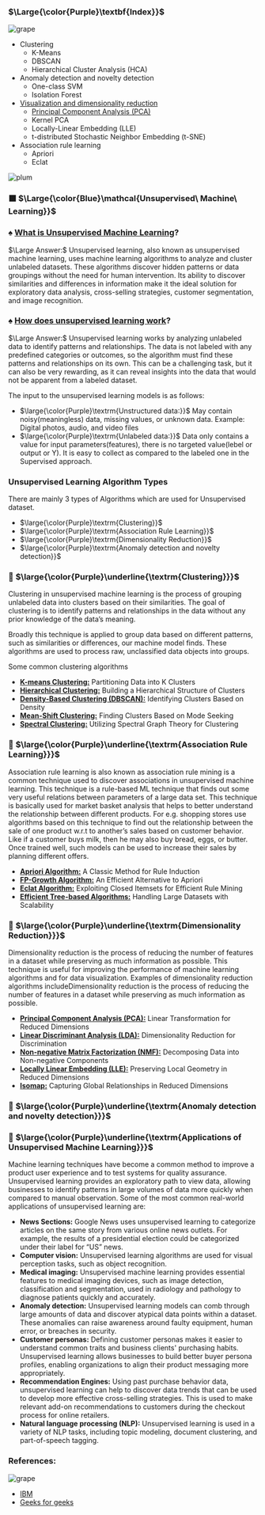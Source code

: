 
### $\Large{\color{Purple}\textbf{Index}}$
![grape](https://user-images.githubusercontent.com/12748752/126882595-d1f5449e-14bb-4ab3-809c-292caf0858a1.png)
   * Clustering
      * K-Means
      * DBSCAN
      * Hierarchical Cluster Analysis (HCA)
   * Anomaly detection and novelty detection
      * One-class SVM
      * Isolation Forest
  * [Visualization and dimensionality reduction](https://github.com/iAmKankan/Data-Gathering-And-Preprocessing/tree/main/Dimensionality_Reduction#readme)
     * [Principal Component Analysis (PCA)](https://github.com/iAmKankan/Data-Gathering-And-Preprocessing/blob/main/Dimensionality_Reduction/PCA.md)
     * Kernel PCA
     * Locally-Linear Embedding (LLE)
     * t-distributed Stochastic Neighbor Embedding (t-SNE)
  * Association rule learning
     * Apriori
     * Eclat

![plum](https://user-images.githubusercontent.com/12748752/126882596-b9ba4645-7001-435e-9a3c-d4416a2543c1.png)
###  ⬛ $\Large{\color{Blue}\mathcal{Unsupervised\ Machine\ Learning}}$
### ♠️ <ins>What is Unsupervised Machine Learning</ins>? 
$\Large Answer:$ Unsupervised learning, also known as unsupervised machine learning, uses machine learning algorithms to analyze and cluster unlabeled datasets. These algorithms discover hidden patterns or data groupings without the need for human intervention.
Its ability to discover similarities and differences in information make it the ideal solution for exploratory data analysis, cross-selling strategies, customer segmentation, and image recognition.

### ♠️ <ins>How does unsupervised learning work</ins>? 
$\Large Answer:$  Unsupervised learning works by analyzing unlabeled data to identify patterns and relationships. The data is not labeled with any predefined categories or outcomes, so the algorithm must find these patterns and relationships on its own. This can be a challenging task, but it can also be very rewarding, as it can reveal insights into the data that would not be apparent from a labeled dataset.

The input to the unsupervised learning models is as follows: 

* $\large{\color{Purple}\textrm{Unstructured data:}}$ May contain noisy(meaningless) data, missing values, or unknown data. Example: Digital photos, audio, and video files
* $\large{\color{Purple}\textrm{Unlabeled data:}}$ Data only contains a value for input parameters(features), there is no targeted value(lebel or output or Y). It is easy to collect as compared to the labeled one in the Supervised approach.

### Unsupervised Learning Algorithm Types
There are mainly 3 types of Algorithms which are used for Unsupervised dataset.
* $\large{\color{Purple}\textrm{Clustering}}$
* $\large{\color{Purple}\textrm{Association Rule Learning}}$
* $\large{\color{Purple}\textrm{Dimensionality Reduction}}$
* $\large{\color{Purple}\textrm{Anomaly detection and novelty detection}}$


### 🔲 $\large{\color{Purple}\underline{\textrm{Clustering}}}$
Clustering in unsupervised machine learning is the process of grouping unlabeled data into clusters based on their similarities. The goal of clustering is to identify patterns and relationships in the data without any prior knowledge of the data’s meaning.

Broadly this technique is applied to group data based on different patterns, such as similarities or differences, our machine model finds. These algorithms are used to process raw, unclassified data objects into groups. 

Some common clustering algorithms

* <ins><b>K-means Clustering:</b></ins> Partitioning Data into K Clusters
* <ins><b>Hierarchical Clustering:</b></ins> Building a Hierarchical Structure of Clusters
* <ins><b>Density-Based Clustering (DBSCAN):</b></ins> Identifying Clusters Based on Density
* <ins><b>Mean-Shift Clustering:</b></ins> Finding Clusters Based on Mode Seeking
* <ins><b>Spectral Clustering:</b></ins> Utilizing Spectral Graph Theory for Clustering

### 🔲 $\large{\color{Purple}\underline{\textrm{Association Rule Learning}}}$
Association rule learning is also known as association rule mining is a common technique used to discover associations in unsupervised machine learning. This technique is a rule-based ML technique that finds out some very useful relations between parameters of a large data set. This technique is basically used for market basket analysis that helps to better understand the relationship between different products. For e.g. shopping stores use algorithms based on this technique to find out the relationship between the sale of one product w.r.t to another’s sales based on customer behavior. Like if a customer buys milk, then he may also buy bread, eggs, or butter. Once trained well, such models can be used to increase their sales by planning different offers.

* <ins><b>Apriori Algorithm:</b></ins> A Classic Method for Rule Induction
* <ins><b>FP-Growth Algorithm:</b></ins> An Efficient Alternative to Apriori
* <ins><b>Eclat Algorithm:</b></ins> Exploiting Closed Itemsets for Efficient Rule Mining
* <ins><b>Efficient Tree-based Algorithms:</b></ins> Handling Large Datasets with Scalability
  
### 🔲 $\large{\color{Purple}\underline{\textrm{Dimensionality Reduction}}}$
Dimensionality reduction is the process of reducing the number of features in a dataset while preserving as much information as possible. This technique is useful for improving the performance of machine learning algorithms and for data visualization. Examples of dimensionality reduction algorithms includeDimensionality reduction is the process of reducing the number of features in a dataset while preserving as much information as possible.

* <ins><b>Principal Component Analysis (PCA):</b></ins> Linear Transformation for Reduced Dimensions
* <ins><b>Linear Discriminant Analysis (LDA):</b></ins> Dimensionality Reduction for Discrimination
* <ins><b>Non-negative Matrix Factorization (NMF):</b></ins> Decomposing Data into Non-negative Components
* <ins><b>Locally Linear Embedding (LLE):</b></ins> Preserving Local Geometry in Reduced Dimensions
* <ins><b>Isomap:</b></ins> Capturing Global Relationships in Reduced Dimensions

### 🔲 $\large{\color{Purple}\underline{\textrm{Anomaly detection and novelty detection}}}$


### 🔲 $\large{\color{Purple}\underline{\textrm{Applications of Unsupervised Machine Learning}}}$

Machine learning techniques have become a common method to improve a product user experience and to test systems for quality assurance. Unsupervised learning provides an exploratory path to view data, allowing businesses to identify patterns in large volumes of data more quickly when compared to manual observation. Some of the most common real-world applications of unsupervised learning are:

* **News Sections:** Google News uses unsupervised learning to categorize articles on the same story from various online news outlets. For example, the results of a presidential election could be categorized under their label for “US” news.
* **Computer vision:** Unsupervised learning algorithms are used for visual perception tasks, such as object recognition.  
* **Medical imaging:** Unsupervised machine learning provides essential features to medical imaging devices, such as image detection, classification and segmentation, used in radiology and pathology to diagnose patients quickly and accurately.
* **Anomaly detection:** Unsupervised learning models can comb through large amounts of data and discover atypical data points within a dataset. These anomalies can raise awareness around faulty equipment, human error, or breaches in security.
* **Customer personas:** Defining customer personas makes it easier to understand common traits and business clients' purchasing habits. Unsupervised learning allows businesses to build better buyer persona profiles, enabling organizations to align their product messaging more appropriately.
* **Recommendation Engines:** Using past purchase behavior data, unsupervised learning can help to discover data trends that can be used to develop more effective cross-selling strategies. This is used to make relevant add-on recommendations to customers during the checkout process for online retailers.
* **Natural language processing (NLP):** Unsupervised learning is used in a variety of NLP tasks, including topic modeling, document clustering, and part-of-speech tagging.


### References:
![grape](https://user-images.githubusercontent.com/12748752/126882595-d1f5449e-14bb-4ab3-809c-292caf0858a1.png)
* [IBM](https://www.ibm.com/topics/unsupervised-learning)
* [Geeks for geeks](https://www.geeksforgeeks.org/ml-types-learning-part-2/?ref=header_search)
